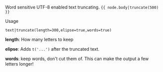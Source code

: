 Word sensitive UTF-8 enabled text truncating.
``
{{ node.body|truncate(500) }}
``

Usage

``text|truncate(length=300,elipse=true,words=true)``


**length**: How many letters  to keep

**elipse**: Adds ``t('...')`` after the truncated text.

**words**: keep words, don't cut them of. This can make the output a few letters longer!
